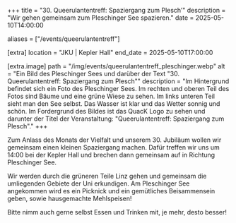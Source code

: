 +++
title = "30. Queerulanten­treff: Spaziergang zum Plesch’"
description = "Wir gehen gemeinsam zum Pleschinger See spazieren."
date = 2025-05-10T14:00:00

aliases = ["/events/queerulantentreff"]

[extra]
location = "JKU | Kepler Hall"
end_date = 2025-05-10T17:00:00

[extra.image]
path = "/img/events/queerulantentreff_pleschinger.webp"
alt = "Ein Bild des Pleschinger Sees und darüber der Text \"30. Queerulantentreff: Spaziergang zum Plesch\""
description = "Im Hintergrund befindet sich ein Foto des Pleschinger Sees. Im rechten und oberen Teil des Fotos sind Bäume und eine grüne Wiese zu sehen. Im links unteren Teil sieht man den See selbst. Das Wasser ist klar und das Wetter sonnig und schön. Im Fordergrund des Bildes ist das QuacK Logo zu sehen und darunter der Titel der Veranstaltung: \"Queerulantentreff: Spaziergang zum Plesch\"."
+++

Zum Anlass des Monats der Vielfalt und unserem 30. Jubiläum wollen wir gemeinsam einen kleinen Spaziergang machen. Dafür treffen wir uns um 14:00 bei der Kepler Hall und brechen dann gemeinsam auf in Richtung Pleschinger See.

Wir werden durch die grüneren Teile Linz gehen und gemeinsam die umliegenden Gebiete der Uni erkundigen. Am Pleschinger See angekommen wird es ein Picknick und ein gemütliches Beisammensein geben, sowie hausgemachte Mehlspeisen!

Bitte nimm auch gerne selbst Essen und Trinken mit, je mehr, desto besser!

